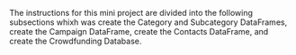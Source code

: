 The instructions for this mini project are divided into the following subsections whixh was create the Category and Subcategory DataFrames, create the Campaign DataFrame, create the Contacts DataFrame, and create the Crowdfunding Database. 
